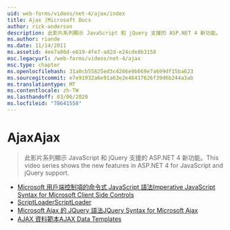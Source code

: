 ```yaml
---
uid: web-forms/videos/net-4/ajax/index
title: Ajax |Microsoft Docs
author: rick-anderson
description: 此影片系列顯示 JavaScript 和 jQuery 支援的 ASP.NET 4 新功能。
ms.author: riande
ms.date: 11/14/2011
ms.assetid: 4ee7a86d-e619-4fe7-ad2d-e24cde8b3158
msc.legacyurl: /web-forms/videos/net-4/ajax
msc.type: chapter
ms.openlocfilehash: 31a0cb55825ed3c4266e9b669e7a699df15ba623
ms.sourcegitcommit: e7e91932a6e91a63e2e46417626f39d6b244a3ab
ms.translationtype: MT
ms.contentlocale: zh-TW
ms.lasthandoff: 03/06/2020
ms.locfileid: "78641558"
---
```

# <a name="ajax"></a><span data-ttu-id="769f1-103">Ajax</span><span class="sxs-lookup"><span data-stu-id="769f1-103">Ajax</span></span>

> <span data-ttu-id="769f1-104">此影片系列顯示 JavaScript 和 jQuery 支援的 ASP.NET 4 新功能。</span><span class="sxs-lookup"><span data-stu-id="769f1-104">This video series shows the new features in ASP.NET 4 for JavaScript and jQuery support.</span></span>

- [<span data-ttu-id="769f1-105">Microsoft 用戶端控制項的命令式 JavaScript 語法</span><span class="sxs-lookup"><span data-stu-id="769f1-105">Imperative JavaScript Syntax for Microsoft Client Side Controls</span></span>](aspnet-4-quick-hit-imperative-javascript-syntax-for-microsoft-client-side-controls.md)
- [<span data-ttu-id="769f1-106">ScriptLoader</span><span class="sxs-lookup"><span data-stu-id="769f1-106">ScriptLoader</span></span>](aspnet-4-quick-hit-the-scriptloader.md)
- [<span data-ttu-id="769f1-107">Microsoft Ajax 的 JQuery 語法</span><span class="sxs-lookup"><span data-stu-id="769f1-107">JQuery Syntax for Microsoft Ajax</span></span>](aspnet-4-quick-hit-jquery-syntax-for-microsoft-ajax.md)
- [<span data-ttu-id="769f1-108">AJAX 資料範本</span><span class="sxs-lookup"><span data-stu-id="769f1-108">AJAX Data Templates</span></span>](aspnet-4-quick-hit-ajax-data-templates.md)

